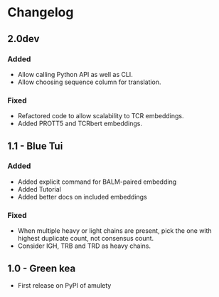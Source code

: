 # Changelog

## 2.0dev

### Added

- Allow calling Python API as well as CLI.
- Allow choosing sequence column for translation.

### Fixed

- Refactored code to allow scalability to TCR embeddings.
- Added PROTT5 and TCRbert embeddings.

## 1.1 - Blue Tui

### Added

- Added explicit command for BALM-paired embedding
- Added Tutorial
- Added better docs on included embeddings

### Fixed

- When multiple heavy or light chains are present, pick the one with highest duplicate count, not consensus count.
- Consider IGH, TRB and TRD as heavy chains.

## 1.0 - Green kea

- First release on PyPI of amulety
